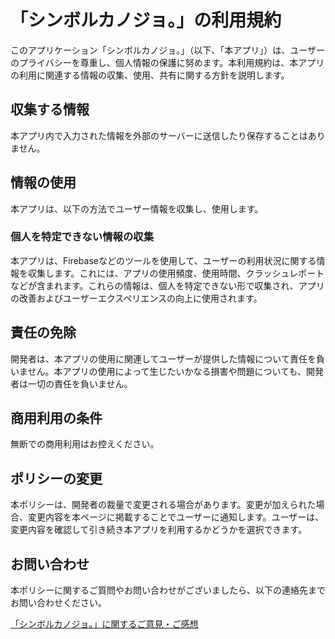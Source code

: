 # 「シンボルカノジョ。」の利用規約

このアプリケーション「シンボルカノジョ。」（以下、「本アプリ」）は、ユーザーのプライバシーを尊重し、個人情報の保護に努めます。本利用規約は、本アプリの利用に関連する情報の収集、使用、共有に関する方針を説明します。

## 収集する情報
本アプリ内で入力された情報を外部のサーバーに送信したり保存することはありません。

## 情報の使用
本アプリは、以下の方法でユーザー情報を収集し、使用します。

### 個人を特定できない情報の収集

本アプリは、Firebaseなどのツールを使用して、ユーザーの利用状況に関する情報を収集します。これには、アプリの使用頻度、使用時間、クラッシュレポートなどが含まれます。これらの情報は、個人を特定できない形で収集され、アプリの改善およびユーザーエクスペリエンスの向上に使用されます。

## 責任の免除
開発者は、本アプリの使用に関連してユーザーが提供した情報について責任を負いません。本アプリの使用によって生じたいかなる損害や問題についても、開発者は一切の責任を負いません。

## 商用利用の条件
無断での商用利用はお控えください。

## ポリシーの変更
本ポリシーは、開発者の裁量で変更される場合があります。変更が加えられた場合、変更内容を本ページに掲載することでユーザーに通知します。ユーザーは、変更内容を確認して引き続き本アプリを利用するかどうかを選択できます。

## お問い合わせ
本ポリシーに関するご質問やお問い合わせがございましたら、以下の連絡先までお問い合わせください。

[「シンボルカノジョ。」に関するご意見・ご感想](https://docs.google.com/forms/d/e/1FAIpQLSdKTDwgKQ-Kz0UVewOQWzVXFRhm9vkdoUD8KurtTwJ4BoXG5g/viewform?usp=header)